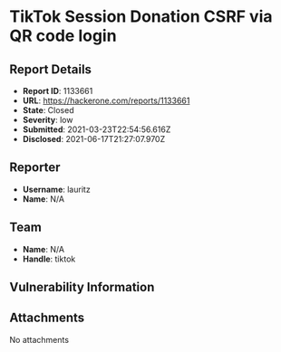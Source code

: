 # TikTok Session Donation CSRF via QR code login

## Report Details
- **Report ID**: 1133661
- **URL**: https://hackerone.com/reports/1133661
- **State**: Closed
- **Severity**: low
- **Submitted**: 2021-03-23T22:54:56.616Z
- **Disclosed**: 2021-06-17T21:27:07.970Z

## Reporter
- **Username**: lauritz
- **Name**: N/A

## Team
- **Name**: N/A
- **Handle**: tiktok

## Vulnerability Information


## Attachments
No attachments
